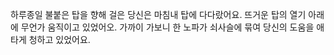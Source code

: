 하루종일 불붙은 탑을 향해 걸은 당신은 마침내 탑에 다다랐어요.
뜨거운 탑의 열기 아래에 무언가 움직이고 있었어오.
가까이 가보니 한 노파가 쇠사슬에 묶여 당신의 도움을 애타게 청하고 있었어요.